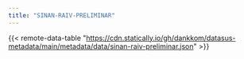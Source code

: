 ```yaml
---
title: "SINAN-RAIV-PRELIMINAR"
---
```


{{< remote-data-table "https://cdn.statically.io/gh/dankkom/datasus-metadata/main/metadata/data/sinan-raiv-preliminar.json" >}}
